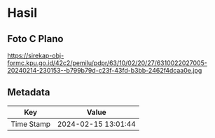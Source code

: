 # Hasil

## Foto C Plano

https://sirekap-obj-formc.kpu.go.id/42c2/pemilu/pdpr/63/10/02/20/27/6310022027005-20240214-230153--b799b79d-c23f-43fd-b3bb-2462f4dcaa0e.jpg


## Metadata

| Key        | Value               |
| ---------- | ------------------- |
| Time Stamp | 2024-02-15 13:01:44 |



